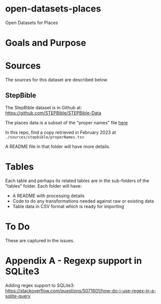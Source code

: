 # open-datasets-places
Open Datasets for Places

# Goals and Purpose


# Sources

The sources for this dataset are described below.

## StepBible

The StepBible dataset is in Github at: 
https://github.com/STEPBible/STEPBible-Data

The places data is a subset of the "proper names" file [here](https://github.com/STEPBible/STEPBible-Data/blob/master/TIPNR%20-%20Translators%20Individualised%20Proper%20Names%20with%20all%20References%20-%20STEPBible.org%20CC%20BY.txt)

In this repo, find a copy retrieved in February 2023 at `./sources/stepbible/properNames.tsv`

A README file in that folder will have more details.


# Tables

Each table and perhaps its related tables are in the sub-folders of the "tables" folder. Each folder will have:

- A README with processing details
- Code to do any transformations needed against raw or existing data
- Table data in CSV format which is ready for importing

# To Do

These are captured in the issues.


# Appendix A - Regexp support in SQLite3

Adding regex support to SQLite3:
https://stackoverflow.com/questions/5071601/how-do-i-use-regex-in-a-sqlite-query

